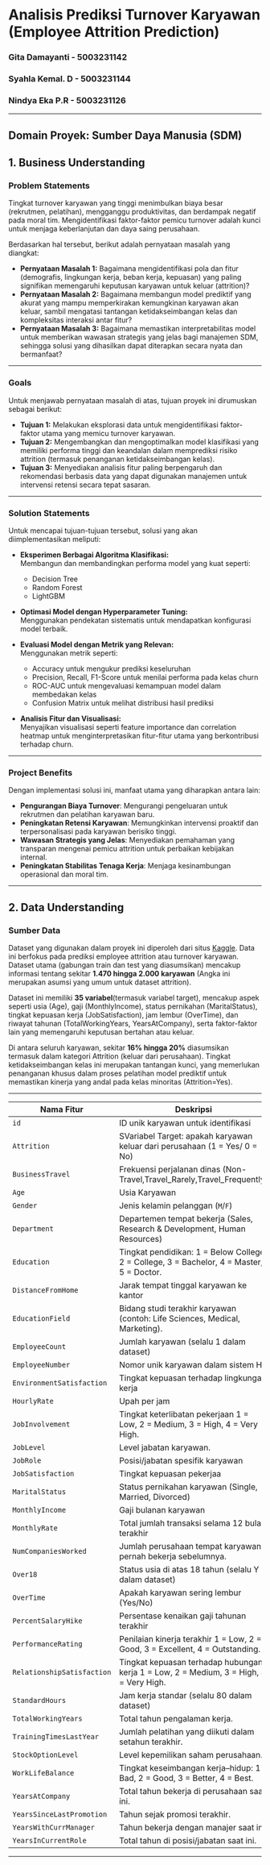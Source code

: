 # Analisis Prediksi Turnover Karyawan (Employee Attrition Prediction)

### Gita Damayanti  - 5003231142
### Syahla Kemal. D - 5003231144
### Nindya Eka P.R  - 5003231126

---

## **Domain Proyek: Sumber Daya Manusia (SDM)**

## 1. Business Understanding

### Problem Statements  
Tingkat turnover karyawan yang tinggi menimbulkan biaya besar (rekrutmen, pelatihan), mengganggu produktivitas, dan berdampak negatif pada moral tim. Mengidentifikasi faktor-faktor pemicu turnover adalah kunci untuk menjaga keberlanjutan dan daya saing perusahaan.

Berdasarkan hal tersebut, berikut adalah pernyataan masalah yang diangkat:

- **Pernyataan Masalah 1:** Bagaimana mengidentifikasi pola dan fitur (demografis, lingkungan kerja, beban kerja, kepuasan) yang paling signifikan memengaruhi keputusan karyawan untuk keluar (attrition)?
- **Pernyataan Masalah 2:** Bagaimana membangun model prediktif yang akurat yang mampu memperkirakan kemungkinan karyawan akan keluar, sambil mengatasi tantangan ketidakseimbangan kelas dan kompleksitas interaksi antar fitur? 
- **Pernyataan Masalah 3:** Bagaimana memastikan interpretabilitas model untuk memberikan wawasan strategis yang jelas bagi manajemen SDM, sehingga solusi yang dihasilkan dapat diterapkan secara nyata dan bermanfaat?

---

### Goals  
Untuk menjawab pernyataan masalah di atas, tujuan proyek ini dirumuskan sebagai berikut:

- **Tujuan 1:** Melakukan eksplorasi data untuk mengidentifikasi faktor-faktor utama yang memicu turnover karyawan.
- **Tujuan 2:** Mengembangkan dan mengoptimalkan model klasifikasi yang memiliki performa tinggi dan keandalan dalam memprediksi risiko attrition (termasuk penanganan ketidakseimbangan kelas).
- **Tujuan 3:** Menyediakan analisis fitur paling berpengaruh dan rekomendasi berbasis data yang dapat digunakan manajemen untuk intervensi retensi secara tepat sasaran.

---

### Solution Statements  
Untuk mencapai tujuan-tujuan tersebut, solusi yang akan diimplementasikan meliputi:

- **Eksperimen Berbagai Algoritma Klasifikasi:**  
   Membangun dan membandingkan performa model yang kuat seperti:
  - Decision Tree  
  - Random Forest  
  - LightGBM  

- **Optimasi Model dengan Hyperparameter Tuning:**  
  Menggunakan pendekatan sistematis untuk mendapatkan konfigurasi model terbaik.

- **Evaluasi Model dengan Metrik yang Relevan:**  
  Menggunakan metrik seperti:
  - Accuracy untuk mengukur prediksi keseluruhan  
  - Precision, Recall, F1-Score untuk menilai performa pada kelas churn  
  - ROC-AUC untuk mengevaluasi kemampuan model dalam membedakan kelas  
  - Confusion Matrix untuk melihat distribusi hasil prediksi

- **Analisis Fitur dan Visualisasi:**  
  Menyajikan visualisasi seperti feature importance dan correlation heatmap untuk menginterpretasikan fitur-fitur utama yang berkontribusi terhadap churn.

---

### Project Benefits  
Dengan implementasi solusi ini, manfaat utama yang diharapkan antara lain:

- **Pengurangan Biaya Turnover**: Mengurangi pengeluaran untuk rekrutmen dan pelatihan karyawan baru.  
- **Peningkatan Retensi Karyawan**: Memungkinkan intervensi proaktif dan terpersonalisasi pada karyawan berisiko tinggi.  
- **Wawasan Strategis yang Jelas**: Menyediakan pemahaman yang transparan mengenai pemicu attrition untuk perbaikan kebijakan internal.
- **Peningkatan Stabilitas Tenaga Kerja**: Menjaga kesinambungan operasional dan moral tim.  

---

## 2. Data Understanding
### Sumber Data  
Dataset yang digunakan dalam proyek ini diperoleh dari situs [Kaggle](https://www.kaggle.com/competitions/tugas-1-sml-a-2025/data). Data ini berfokus pada prediksi employee attrition atau turnover karyawan. Dataset utama (gabungan train dan test yang diasumsikan) mencakup informasi tentang sekitar **1.470 hingga 2.000 karyawan** (Angka ini merupakan asumsi yang umum untuk dataset attrition).

Dataset ini memiliki **35 variabel**(termasuk variabel target), mencakup aspek seperti usia (Age), gaji (MonthlyIncome), status pernikahan (MaritalStatus), tingkat kepuasan kerja (JobSatisfaction), jam lembur (OverTime), dan riwayat tahunan (TotalWorkingYears, YearsAtCompany), serta faktor-faktor lain yang memengaruhi keputusan bertahan atau keluar.

Di antara seluruh karyawan, sekitar **16% hingga 20%** diasumsikan termasuk dalam kategori Attrition (keluar dari perusahaan). Tingkat ketidakseimbangan kelas ini merupakan tantangan kunci, yang memerlukan penanganan khusus dalam proses pelatihan model prediktif untuk memastikan kinerja yang andal pada kelas minoritas (Attrition=Yes).

---
| Nama Fitur                  | Deskripsi                                                                 |
|----------------------------|---------------------------------------------------------------------------|
| `id`                       | ID unik karyawan untuk identifikasi                                       |
| `Attrition`                | SVariabel Target: apakah karyawan keluar dari perusahaan (1 = Yes/ 0 = No)|
| `BusinessTravel`           | Frekuensi perjalanan dinas (Non-Travel,Travel_Rarely,Travel_Frequently)   |
| `Age`                      | Usia Karyawan                                                             |
| `Gender`                   | Jenis kelamin pelanggan (`M`/`F`)                                         |
| `Department`              | Departemen tempat bekerja (Sales, Research & Development, Human Resources)  |
| `Education`               | Tingkat pendidikan: 1 = Below College, 2 = College, 3 = Bachelor, 4 = Master, 5 = Doctor.                 |
| `DistanceFromHome`         | Jarak tempat tinggal karyawan ke kantor                                  |
| `EducationField`          |Bidang studi terakhir karyawan (contoh: Life Sciences, Medical, Marketing).  |
| `EmployeeCount`            | Jumlah karyawan (selalu 1 dalam dataset)                                   |
| `EmployeeNumber`           | Nomor unik karyawan dalam sistem HR                                      |
| `EnvironmentSatisfaction` | Tingkat kepuasan terhadap lingkungan kerja                                   |
| `HourlyRate`              | Upah per jam                                                                |
| `JobInvolvement`           | Tingkat keterlibatan pekerjaan 1 = Low, 2 = Medium, 3 = High, 4 = Very High.                                         |
| `JobLevel`                | Level jabatan karyawan.                                                           |
| `JobRole`                | Posisi/jabatan spesifik karyawan                                             |
| `JobSatisfaction`         | Tingkat kepuasan pekerjaa                     |
| `MaritalStatus`            | Status pernikahan karyawan (Single, Married, Divorced)                                 |
| `MonthlyIncome`           | Gaji bulanan karyawan                          |
| `MonthlyRate  `          | Total jumlah transaksi selama 12 bulan terakhir                           |
| `NumCompaniesWorked`     | Jumlah perusahaan tempat karyawan pernah bekerja sebelumnya.              |
| `Over18`                    | Status usia di atas 18 tahun (selalu Y dalam dataset)                  |
| `OverTime`                 | Apakah karyawan sering lembur (Yes/No)                                 |
| `PercentSalaryHike`   |Persentase kenaikan gaji tahunan terakhir                                |
| `PerformanceRating`          | Penilaian kinerja terakhir 1 = Low, 2 = Good, 3 = Excellent, 4 = Outstanding.                         |
| `RelationshipSatisfaction`     | Tingkat kepuasan terhadap hubungan kerja    1 = Low, 2 = Medium, 3 = High, 4 = Very High.                             |
| `StandardHours`   |Jam kerja standar (selalu 80 dalam dataset)                               |
| `TotalWorkingYears`          | Total tahun pengalaman kerja.                        |
| `TrainingTimesLastYear`     | Jumlah pelatihan yang diikuti dalam setahun terakhir.                                |
| `StockOptionLevel`   | Level kepemilikan saham perusahaan.                                |
| `WorkLifeBalance`     | Tingkat keseimbangan kerja–hidup: 1 = Bad, 2 = Good, 3 = Better, 4 = Best.                               |
| `YearsAtCompany`   | Total tahun bekerja di perusahaan saat ini.                           |
| `YearsSinceLastPromotion`     | Tahun sejak promosi terakhir.                              |
| `YearsWithCurrManager`   | Tahun bekerja dengan manajer saat ini.                              |
| `YearsInCurrentRole`   | Total tahun di posisi/jabatan saat ini.                              |

---




